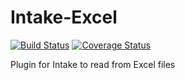 # Intake-Excel
[![Build Status](https://travis-ci.org/franprix/intake-excel.svg?branch=master)](https://travis-ci.org/franprix/intake-excel)
[![Coverage Status](https://coveralls.io/repos/github/franprix/intake-excel/badge.svg?branch=master)](https://coveralls.io/github/franprix/intake-excel?branch=master)

Plugin for Intake to read from Excel files
